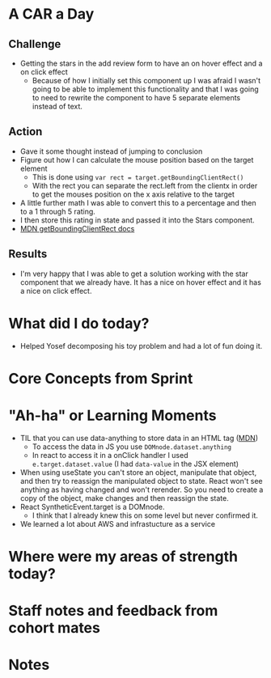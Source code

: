 # A CAR a Day

## Challenge
- Getting the stars in the add review form to have an on hover effect and a on click effect
  - Because of how I initially set this component up I was afraid I wasn't going to be able to implement this functionality and that I was going to need to rewrite the component to have 5 separate elements instead of text.

## Action
- Gave it some thought instead of jumping to conclusion
- Figure out how I can calculate the mouse position based on the target element
  - This is done using `var rect = target.getBoundingClientRect()`
  - With the rect you can separate the rect.left from the clientx in order to get the mouses position on the x axis relative to the target
- A little further math I was able to convert this to a percentage and then to a 1 through 5 rating.
- I then store this rating in state and passed it into the Stars component.
- [MDN getBoundingClientRect docs](https://developer.mozilla.org/en-US/docs/Web/API/Element/getBoundingClientRect)

## Results
- I'm very happy that I was able to get a solution working with the star component that we already have. It has a nice on hover effect and it has a nice on click effect.


# What did I do today?
- Helped Yosef decomposing his toy problem and had a lot of fun doing it.


# Core Concepts from Sprint



# "Ah-ha" or Learning Moments
- TIL that you can use data-anything to store data in an HTML tag ([MDN](https://developer.mozilla.org/en-US/docs/Learn/HTML/Howto/Use_data_attributes))
  - To access the data in JS you use `DOMnode.dataset.anything`
  - In react to access it in a onClick handler I used `e.target.dataset.value` (I had `data-value` in the JSX element)
- When using useState you can't store an object, manipulate that object, and then try to reassign the manipulated object to state. React won't see anything as having changed and won't rerender. So you need to create a copy of the object, make changes and then reassign the state.
- React SyntheticEvent.target is a DOMnode.
  - I think that I already knew this on some level but never confirmed it.
- We learned a lot about AWS and infrastucture as a service


# Where were my areas of strength today?



# Staff notes and feedback from cohort mates



# Notes